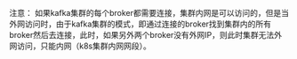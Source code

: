 
注意：
    如果kafka集群的每个broker都需要连接，集群内网是可以访问的，但是当外网访问时，由于kafka集群的模式，即通过连接的broker找到集群内的所有broker然后去连接，此时，如果另外两个broker没有外网IP，则此时集群无法外网访问，只能内网（k8s集群内网网段）。
